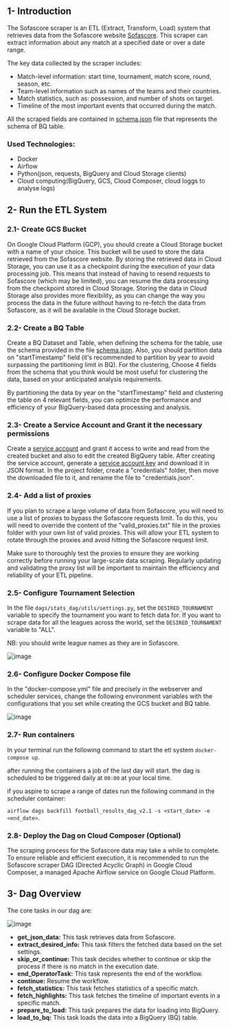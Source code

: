 ## 1- Introduction
The Sofascore scraper is an ETL (Extract, Transform, Load) system that retrieves data from the Sofascore website [Sofascore](https://www.sofascore.com/). This scraper can extract information about any match at a specified date or over a date range.

The key data collected by the scraper includes:

- Match-level information: start time, tournament, match score, round, season, etc.
- Team-level information such as names of the teams and their countries.
- Match statistics, such as: possession, and number of shots on target.
- Timeline of the most important events that occurred during the match.

All the scraped fields are contained in [schema.json](https://github.com/Aysr01/sofa_score_scraper/blob/master/schema.json) file
that represents the schema of BQ table.



### **Used Technologies:**
- Docker
- Airflow
- Python(json, requests, BigQuery and Cloud Storage clients)
- Cloud computing(BigQuery, GCS, Cloud Composer, cloud loggs to analyse logs)

## 2- Run the ETL System

### 2.1- Create GCS Bucket
On Google Cloud Platform (GCP), you should create a Cloud Storage bucket with a name of your choice.
This bucket will be used to store the data retrieved from the Sofascore website. By storing the retrieved data in Cloud Storage,
you can use it as a checkpoint during the execution of your data processing job. This means that instead of having to resend requests to Sofascore (which may be limited),
you can resume the data processing from the checkpoint stored in Cloud Storage. Storing the data in Cloud Storage also provides more flexibility,
as you can change the way you process the data in the future without having to re-fetch the data from Sofascore, as it will be available in the Cloud Storage bucket.

### 2.2- Create a BQ Table
Create a BQ Dataset and Table, when defining the schema for the table, use the schema provided in the file [schema.json](https://github.com/Aysr01/sofa_score_scraper/blob/master/schema.json).
Also, you should partition data on "startTimestamp" field (it's recommended to partition by year to avoid surpassing the partitioning limit in BQ). For the clustering,
Choose 4 fields from the schema that you think would be most useful for clustering the data, based on your anticipated analysis requirements.

By partitioning the data by year on the "startTimestamp" field and clustering the table on 4 relevant fields, you can optimize the performance and efficiency of your BigQuery-based data processing and analysis.

### 2.3- Create a Service Account and Grant it the necessary permissions
Create a [service account](https://cloud.google.com/iam/docs/service-account-overview) and grant it access to write and read from the created bucket and also to edit the created BigQuery table.
After creating the service account, generate a [service account key](https://www.youtube.com/watch?v=dj9fxiuz4WM&ab_channel=M2MSupportInc) and download it in JSON format. In the project folder, create a "credentials" folder, then move the downloaded file to it, and rename the file to "credentials.json".

### 2.4- Add a list of proxies
If you plan to scrape a large volume of data from Sofascore, you will need to use a list of proxies to bypass the Sofascore requests limit. To do this, you will need to override the content of the "valid_proxies.txt" file in the proxies folder with your own list of valid proxies.
This will allow your ETL system to rotate through the proxies and avoid hitting the Sofascore request limit.

Make sure to thoroughly test the proxies to ensure they are working correctly before running your large-scale data scraping. Regularly updating and validating the proxy list will be important to maintain the efficiency and reliability of your ETL pipeline.

### 2.5- Configure Tournament Selection
In the file `dags/stats_dag/utils/settings.py`, set the `DESIRED_TOURNAMENT` variable to specify the tournament you want to fetch data for.
If you want to scrape data for all the leagues across the world, set the `DESIRED_TOURNAMENT` variable to "ALL".

NB: you should write league names as they are in Sofascore.

![image](https://github.com/Aysr01/sofa_score_scraper/assets/114707989/f7921ceb-e204-4ba1-91ba-1776a6a9da9b)

### 2.6- Configure Docker Compose file
In the "docker-compose.yml" file and precisely in the webserver and scheduler services, change the following environment variables with the configurations that
you set while creating the GCS bucket and BQ table.

![image](https://github.com/Aysr01/sofa_score_scraper/assets/114707989/6088d765-da73-461c-87c0-fd1e68a66fb4)

### 2.7- Run containers
In your terminal run the following command to start the etl system `docker-compose up`.

after running the containers a job of the last day will start. the dag is scheduled to be triggered daily at `00:00` at your local time.

if you aspire to scrape a range of dates run the following command in the scheduler container:

  `airflow dags backfill football_results_dag_v2.1 -s <start_date> -e <end_date>`.

### 2.8- Deploy the Dag on Cloud Composer (Optional)
The scraping process for the Sofascore data may take a while to complete. To ensure reliable and efficient execution, it is recommended to run the Sofascore scraper DAG (Directed Acyclic Graph) in Google Cloud Composer, a managed Apache Airflow service on Google Cloud Platform.

## 3- Dag Overview
The core tasks in our dag are:

![image](https://github.com/Aysr01/sofa_score_scraper/assets/114707989/24c7aa2c-f2b2-4501-b14c-ad3da6b0d79a)

- **get_json_data:** This task retrieves data from Sofascore.
- **extract_desired_info:** This task filters the fetched data based on the set settings.
- **skip_or_continue:** This task  decides whether to continue or skip the process if there is no match in the execution date.
- **end_OperatorTask:** This task represents the end of the workflow.
- **continue:** Resume the workflow.
- **fetch_statistics:** This task fetches statistics of a specific match.
- **fetch_highlights:** This task fetches the timeline of important events in a specific match.
- **prepare_to_load:** This task prepares the data for loading into BigQuery.
- **load_to_bq:** This task loads the data into a BigQuery (BQ) table.
